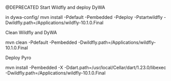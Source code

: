 @DEPRECATED
Start Wildfly and deploy DyWA

in dywa-config/
mvn install -Pdefault -Pembedded -Pdeploy -Pstartwildfly -Dwildfly.path=/Applications/wildfly-10.1.0.Final

Clean Wildfly and DyWA

mvn clean -Pdefault -Pembedded -Dwildfly.path=/Applications/wildfly-10.1.0.Final

Deploy Pyro

mvn install -Pembedded -X -Ddart.path=/usr/local/Cellar/dart/1.23.0/libexec -Dwildfly.path=/Applications/wildfly-10.1.0.Final